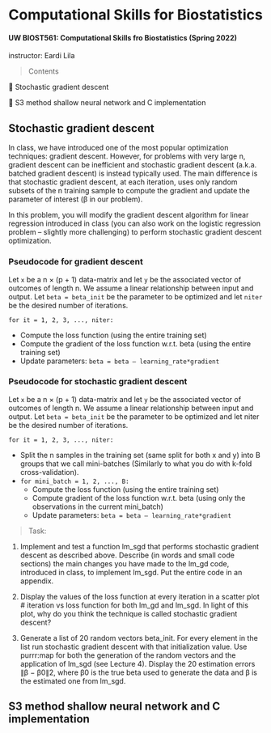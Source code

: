 # Computational Skills for Biostatistics
#### UW BIOST561: Computational Skills fro Biostatistics (Spring 2022)
instructor: Eardi Lila

> Contents

🌟 Stochastic gradient descent 

🌟 S3 method shallow neural network and C implementation

## Stochastic gradient descent 

In class, we have introduced one of the most popular optimization techniques: gradient descent. However, for problems with very large n, gradient descent can be inefficient and stochastic gradient descent (a.k.a. batched gradient descent) is instead typically used. The main difference is that stochastic gradient descent, at each iteration, uses only random subsets of the n training sample to compute the gradient and update the parameter of interest (β in our problem).

In this problem, you will modify the gradient descent algorithm for linear regression introduced in class (you can also work on the logistic regression problem – slightly more challenging) to perform stochastic gradient descent optimization.

### Pseudocode for gradient descent

Let `x` be a n × (p + 1) data-matrix and let `y` be the associated vector of outcomes of length n. We assume a linear relationship between input and output. Let `beta = beta_init` be the parameter to be optimized and let `niter` be the desired number of iterations.

`for it = 1, 2, 3, ..., niter:`
- Compute the loss function (using the entire training set)
- Compute the gradient of the loss function w.r.t. beta (using the entire training set)
- Update parameters: `beta = beta – learning_rate*gradient`

### Pseudocode for stochastic gradient descent

Let `x` be a n × (p + 1) data-matrix and let `y` be the associated vector of outcomes of length n. We assume a linear relationship between input and output. Let `beta = beta_init` be the parameter to be optimized and let niter be the desired number of iterations.

`for it = 1, 2, 3, ..., niter:`

- Split the n samples in the training set (same split for both x and y) into B groups that we call
mini-batches (Similarly to what you do with k-fold cross-validation).
- `for mini_batch = 1, 2, ..., B:`
    - Compute the loss function (using the entire training set)
    - Compute gradient of the loss function w.r.t. beta (using only the observations in the current mini_batch)
    - Update parameters: `beta = beta – learning_rate*gradient`

> Task:
1. Implement and test a function lm_sgd that performs stochastic gradient descent as described above. Describe (in words and small code sections) the main changes you have made to the lm_gd code, introduced in class, to implement lm_sgd. Put the entire code in an appendix.

2. Display the values of the loss function at every iteration in a scatter plot # iteration vs loss function for both lm_gd and lm_sgd. In light of this plot, why do you think the technique is called stochastic gradient descent?

3. Generate a list of 20 random vectors beta_init. For every element in the list run stochastic gradient descent with that initialization value. Use purrr:map for both the generation of the random vectors and the application of lm_sgd (see Lecture 4). Display the 20 estimation errors ∥β − β0∥2, where β0 is the true beta used to generate the data and β is the estimated one from lm_sgd.

## S3 method shallow neural network and C implementation
